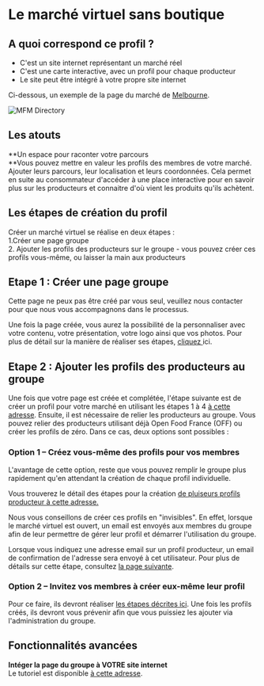 # Le marché virtuel sans boutique

## A quoi correspond ce profil ?

* C'est un site internet représentant un marché réel
* C'est une carte interactive, avec un profil pour chaque producteur
* Le site peut être intégré à votre propre site internet

Ci-dessous, un exemple de la page du marché de [Melbourne](https://github.com/OFNUserguideFr/OFNUserGuide-France/tree/1d5f08bc11df544726c2b2445d3501713c4ebdf1/melbourne-farmers-markets.md).

![MFM Directory](https://openfoodnetwork.org/wp-content/uploads/2016/08/MFM-Directory.png)

## Les atouts

**Un espace pour raconter votre parcours    
**Vous pouvez mettre en valeur les profils des membres de votre marché. Ajouter leurs parcours, leur localisation et leurs coordonnées. Cela permet en suite au consommateur d'accéder à une place interactive pour en savoir plus sur les producteurs et connaitre d'où vient les produits qu'ils achètent.

## Les étapes de création du profil

Créer un marché virtuel se réalise en deux étapes :  
1.Créer une page groupe  
2. Ajouter les profils des producteurs sur le groupe - vous pouvez créer ces profils vous-même, ou laisser la main aux producteurs

## Etape 1 : Créer une page groupe

Cette page ne peux pas être créé par vous seul, veuillez nous contacter pour que nous vous accompagnons dans le processus.

Une fois la page créée, vous aurez la possibilité de la personnaliser avec votre contenu, votre présentation, votre logo ainsi que vos photos. Pour plus de détail sur la manière de réaliser ses étapes, [cliquez ](../fonctionnalites-avancees/groupes/create-group-page.md)ici.

## Etape 2 : Ajouter les profils des producteurs au groupe

Une fois que votre page est créée et complétée, l'étape suivante est de créer un profil pour votre marché en utilisant les étapes 1 à 4 [à cette adresse](le-hub-non-producteur-avec-boutique-en-ligne.md). Ensuite, il est nécessaire de relier les producteurs au groupe. Vous pouvez relier des producteurs utilisant déjà Open Food France \(OFF\) ou créer les profils de zéro. Dans ce cas, deux options sont possibles :

### Option 1 – Créez vous-même des profils pour vos membres

L'avantage de cette option, reste que vous pouvez remplir le groupe plus rapidement qu'en attendant la création de chaque profil individuelle.

Vous trouverez le détail des étapes pour la création [de pluiseurs profils producteur à cette adresse.](../fonctionnalites-standards/creez-ou-connectez-vos-producteurs.md)

Nous vous conseillons de créer ces profils en "invisibles". En effet, lorsque le marché virtuel est ouvert, un email est envoyés aux membres du groupe afin de leur permettre de gérer leur profil et démarrer l'utilisation du groupe.

Lorsque vous indiquez une adresse email sur un profil producteur, un email de confirmation de l'adresse sera envoyé à cet utilisateur. Pour plus de détails sur cette étape, consultez [la page suivante]().

### Option 2 – Invitez vos membres à créer eux-même leur profil

Pour ce faire, ils devront réaliser [les étapes décrites ici](le-producteur-en-vente-directe-avec-une-boutique.md). Une fois les profils créés, ils devront vous prévenir afin que vous puissiez les ajouter via l'administration du groupe.

## Fonctionnalités avancées

**Intéger la page du groupe à VOTRE site internet**  
Le tutoriel est disponible [à cette adresse](../fonctionnalites-avancees/groupes/embed-a-group-page.md).

